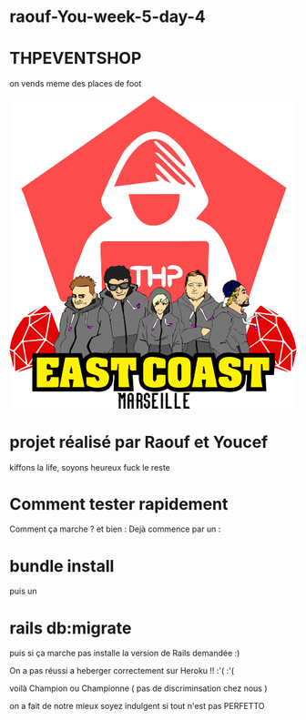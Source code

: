 # raouf-You-week-5-day-4


# THPEVENTSHOP 
on vends meme des places de foot 

![alt tag](3.png)

# projet réalisé par Raouf et Youcef 
kiffons la life, soyons heureux fuck le reste

# Comment tester rapidement 
Comment ça marche ? et bien :
Dejà commence par un : <br>
# bundle install <br>
puis un <br>
# rails db:migrate <br>

puis si ça marche pas installe la version de Rails demandée :)

On a pas réussi a heberger correctement sur Heroku !! :'( :'(

voilà Champion ou Championne ( pas de discriminsation chez nous )



on a fait de notre mieux soyez indulgent si tout n'est pas PERFETTO
